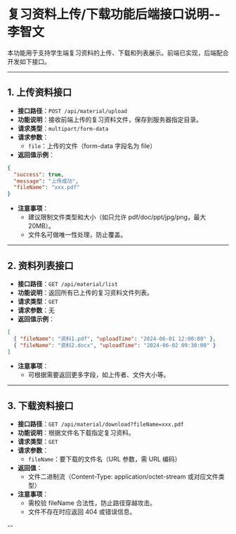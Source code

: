 # 复习资料上传/下载功能后端接口说明--李智文

本功能用于支持学生端复习资料的上传、下载和列表展示。前端已实现，后端配合开发如下接口。

---

## 1. 上传资料接口

- **接口路径**：`POST /api/material/upload`
- **功能说明**：接收前端上传的复习资料文件，保存到服务器指定目录。
- **请求类型**：`multipart/form-data`
- **请求参数**：
  - `file`：上传的文件（form-data 字段名为 file）
- **返回值示例**：
```json
{
  "success": true,
  "message": "上传成功",
  "fileName": "xxx.pdf"
}
```
- **注意事项**：
  - 建议限制文件类型和大小（如只允许 pdf/doc/ppt/jpg/png，最大 20MB）。
  - 文件名可做唯一性处理，防止覆盖。

---

## 2. 资料列表接口

- **接口路径**：`GET /api/material/list`
- **功能说明**：返回所有已上传的复习资料文件列表。
- **请求类型**：`GET`
- **请求参数**：无
- **返回值示例**：
```json
[
  { "fileName": "资料1.pdf", "uploadTime": "2024-06-01 12:00:00" },
  { "fileName": "资料2.docx", "uploadTime": "2024-06-02 09:30:00" }
]
```
- **注意事项**：
  - 可根据需要返回更多字段，如上传者、文件大小等。

---

## 3. 下载资料接口

- **接口路径**：`GET /api/material/download?fileName=xxx.pdf`
- **功能说明**：根据文件名下载指定复习资料。
- **请求类型**：`GET`
- **请求参数**：
  - `fileName`：要下载的文件名（URL 参数，需 URL 编码）
- **返回值**：
  - 文件二进制流（Content-Type: application/octet-stream 或对应文件类型）
- **注意事项**：
  - 需校验 fileName 合法性，防止路径穿越攻击。
  - 文件不存在时应返回 404 或错误信息。

--
